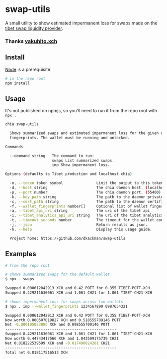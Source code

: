 # swap-utils

A small utility to show estimated impermanent loss for swaps made on the [tibet swap liquidity provider](https://v2.tibetswap.io/).

### Thanks [yakuhito.xch](https://twitter.com/yakuh1t0)

## Install

[Node](https://nodejs.org) is a prerequisite.

```bash
# in the repo root
npm install
```

## Usage

It's not published on npmjs, so you'll need to run it from the repo root with `npx .`

```bash
chia swap-utils

  Shows summarized swaps and estimated impermanent loss for the given wallet
  fingerprints. The wallet must be running and unlocked.

Commands

  --command string   The command to run:
                     swaps List summarized swaps.
                     imp Show impermanent loss.

Options (defaults to Tibet production and localhost chia)

  -n, --token token symbol               Limit the output to this token.
  -d, --host string                      The chia daemon host. (localhost)
  -p, --port number                      The chia daemon port. (55400)
  -k, --key_path string                  The path to the daemon private key.
  -c, --cert_path string                 The path to the daemon certificate.
  -f, --wallet_fingerprints number[]     Optional list of wallet fingerprints.
  -a, --tibet_api_uri string             The uri of the tibet api
  -i, --tibet_analytics_api_uri string   The uri of the tibet analytics api
  -t, --timeout_seconds number           The timeout for the wallet connection.
  -j, --json                             Return results as json.
  -h, --help                             Display this usage guide.

  Project home: https://github.com/dkackman/swap-utils
```

## Examples

```bash
# from the repo root

# shows summarized swaps for the default wallet
$ npx . swaps

Swapped 0.000612042913 XCH and 0.42 POTT for 0.355 TIBET-POTT-XCH
Swapped 0.429211636061 XCH and 1.061 CH21 for 1.061 TIBET-CH21-XCH

# shows impermanent loss for swaps across two wallets
$ npx . imp --wallet_fingerprints 1234567890 0987654321

Swapped 0.000612042913 XCH and 0.42 POTT for 0.355 TIBET-POTT-XCH
Now worth 0.000507019827 XCH and 0.518555709146 POTT
Net -0.000105023086 XCH and 0.098555709146 POTT
--------------------------------------------------
Swapped 0.429211636061 XCH and 1.061 CH21 for 1.061 TIBET-CH21-XCH
Now worth 0.44743417566 XCH and 1.043509175739 CH21
Net 0.018222539599 XCH and -0.017490824261 CH21
--------------------------------------------------
Total net 0.018117516513 XCH
